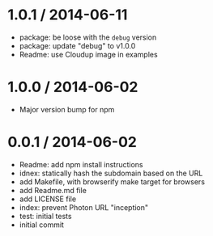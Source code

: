 
1.0.1 / 2014-06-11
==================

  * package: be loose with the `debug` version
  * package: update "debug" to v1.0.0
  * Readme: use Cloudup image in examples

1.0.0 / 2014-06-02
==================

  * Major version bump for npm

0.0.1 / 2014-06-02
==================

  * Readme: add npm install instructions
  * idnex: statically hash the subdomain based on the URL
  * add Makefile, with browserify make target for browsers
  * add Readme.md file
  * add LICENSE file
  * index: prevent Photon URL "inception"
  * test: initial tests
  * initial commit
